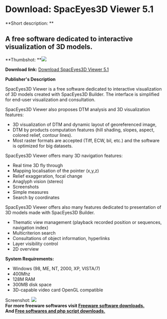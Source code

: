 # Download: SpacEyes3D Viewer 5.1

**Short description: **

## A free software dedicated to interactive visualization of 3D models.

  
**Thumbshot: **![](http://www.freewarefiles.com/screenshot/spaceyes3dviewer_md.jpg)   
  
**Download link:** [Download SpacEyes3D Viewer 5.1](http://freesoftwares.boysofts.com/SpacEyes3D-Viewer_program_53493.html)  
  

**Publisher's Description**  
  

SpacEyes3D Viewer is a free software dedicated to interactive visualization of
3D models created with SpacEyes3D Builder. The interface is simplified for
end-user visualization and consultation.

SpacEyes3D Viewer also proposes DTM analysis and 3D visualization features:

  * 3D visualization of DTM and dynamic layout of georeferenced image, 
  * DTM by products computation features (hill shading, slopes, aspect, colored relief, contour lines). 
  * Most raster formats are accepted (Tiff, ECW, bil, etc.) and the software is optimized for big datasets. 

SpacEyes3D Viewer offers many 3D navigation features:

  * Real time 3D fly through 
  * Mapping localisation of the pointer (x,y,z) 
  * Relief exaggeration, focal change 
  * Anaglyph vision (stereo) 
  * Screenshots 
  * Simple measures 
  * Search by coordinates 

SpacEyes3D Viewer offers also many features dedicated to presentation of 3D
models made with SpacEyes3D Builder.

  * Thematic view management (playback recorded position or sequences, navigation index) 
  * Multicriterion search 
  * Consultations of object information, hyperlinks 
  * Layer visibility control 
  * 2D overview 

**System Requirements:**

  * Windows (98, ME, NT, 2000, XP, VISTA/7) 
  * 400Mhz 
  * 128M RAM 
  * 300MB disk space 
  * 3D-capable video card OpenGL compatible 

  
  
Screenshot: ![](http://www.freewarefiles.com/screenshot/spaceyes3dviewer.jpg)  
**For more freeware softwares visit [Freeware software downloads.](http://freesoftwares.boysofts.com/)**   
**And [Free softwares and php script downloads.](http://www.boysofts.com/)**


